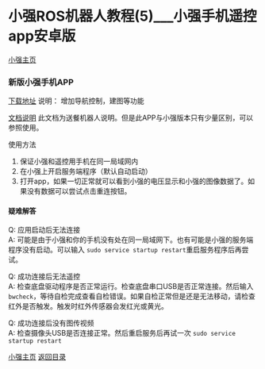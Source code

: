 # 小强ROS机器人教程(5)___小强手机遥控app安卓版<br>
[小强主页](https://www.bwbot.org/products/xiaoqiang-4-pro)

### 新版小强手机APP

[下载地址](https://bwbot.org/s/p85dsw)
说明：
增加导航控制，建图等功能

[文档说明](https://doc.bwbot.org/en/books-online/chitu-client-android/)
此文档为送餐机器人说明。但是此APP与小强版本只有少量区别，可以参照使用。

使用方法

1. 保证小强和遥控用手机在同一局域网内
2. 在小强上开启服务端程序（默认自动启动）
3. 打开app，如果一切正常就可以看到小强的电压显示和小强的图像数据了。如果没有数据可以尝试点击重连按钮。

#### 疑难解答

Q: 应用启动后无法连接<br>A: 可能是由于小强和你的手机没有处在同一局域网下。也有可能是小强的服务端程序没有启动。可以输入 ```sudo service startup restart```重启服务程序后再尝试。

Q: 成功连接后无法遥控<br>A: 检查底盘驱动程序是否正常运行。检查底盘串口USB是否正常连接。然后输入```bwcheck```，等待自检完成查看自检错误。如果自检正常但是还是无法移动，请检查红外是否触发。触发时红外传感器会发红光或黄光。

Q: 成功连接后没有图传视频<br>A: 检查摄像头USB是否连接正常。然后重启服务后再试一次 ```sudo service startup restart```

[小强主页](https://www.bwbot.org/products/xiaoqiang-4-pro)
[返回目录](https://community.bwbot.org/topic/110)
